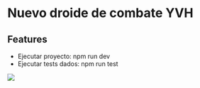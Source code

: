 # Nuevo droide de combate YVH

## Features

- Ejecutar proyecto: npm run dev
- Ejecutar tests dados: npm run test

![](https://media.giphy.com/media/Wn74RUT0vjnoU98Hnt/giphy.gif)
